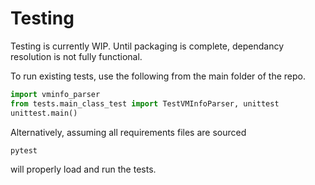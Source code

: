 # Testing

Testing is currently WIP.  Until packaging is complete, dependancy resolution is not fully functional.  

To run existing tests,  use the following from the main folder of the repo.

```python
import vminfo_parser
from tests.main_class_test import TestVMInfoParser, unittest
unittest.main()
```

Alternatively, assuming all requirements files are sourced

```python
pytest
```

will properly load and run the tests.
